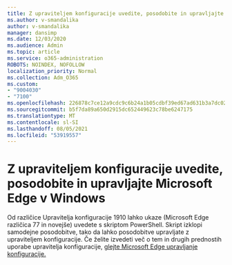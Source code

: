 ```yaml
---
title: Z upraviteljem konfiguracije uvedite, posodobite in upravljajte Microsoft Edge v Windows
ms.author: v-smandalika
author: v-smandalika
manager: dansimp
ms.date: 12/03/2020
ms.audience: Admin
ms.topic: article
ms.service: o365-administration
ROBOTS: NOINDEX, NOFOLLOW
localization_priority: Normal
ms.collection: Adm_O365
ms.custom:
- "9004030"
- "7100"
ms.openlocfilehash: 226878c7ce12a9cdc9c6b24a1b05cdbf39ed67ad631b3a7dc02bbe0d7d6b91a2
ms.sourcegitcommit: b5f7da89a650d2915dc652449623c78be6247175
ms.translationtype: MT
ms.contentlocale: sl-SI
ms.lasthandoff: 08/05/2021
ms.locfileid: "53919557"
---
```

# <a name="use-configuration-manager-to-deploy-update-and-manage-microsoft-edge-on-windows"></a>Z upraviteljem konfiguracije uvedite, posodobite in upravljajte Microsoft Edge v Windows

Od različice Upravitelja konfiguracije 1910 lahko ukaze (Microsoft Edge različica 77 in novejše) uvedete s skriptom PowerShell. Skript izklopi samodejne posodobitve, tako da lahko posodobitve upravljate z upraviteljem konfiguracije. Če želite izvedeti več o tem in drugih prednostih uporabe upravitelja konfiguracije, [glejte Microsoft Edge upravljanje konfiguracije.](https://docs.microsoft.com/mem/configmgr/apps/deploy-use/deploy-edge?)